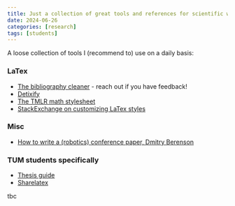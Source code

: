 ```yaml
---
title: Just a collection of great tools and references for scientific writing
date: 2024-06-26
categories: [research]
tags: [students]
---
```


A loose collection of tools I (recommend to) use on a daily basis:

### LaTex
- [The bibliography cleaner](https://gitlab.lrz.de/tum-cps/bibliography-cleaner) - reach out if you have feedback!
- [Detixify](https://detexify.kirelabs.org/classify.html)
- [The TMLR math stylesheet](https://github.com/JmlrOrg/tmlr-style-file/blob/main/math_commands.tex)
- [StackExchange on customizing LaTex styles](https://tex.stackexchange.com/questions/12806/guidelines-for-customizing-biblatex-styles/13076#13076)

### Misc
- [How to write a (robotics) conference paper, Dmitry Berenson](https://docs.google.com/document/d/e/2PACX-1vTo8vC21SVC4wJNjMaJqG3KnvP-oMsjnOelpGEFakRJdKPkJV_I2bttENacrgxQ1_K8g5SLSHKKoIPe/pub)

### TUM students specifically
- [Thesis guide](https://thesisguide.org/start-2/)
- [Sharelatex](https://sharelatex.tum.de/)

tbc
